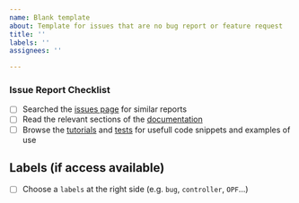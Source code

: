 ```yaml
---
name: Blank template
about: Template for issues that are no bug report or feature request
title: ''
labels: ''
assignees: ''

---
```


<!--- **PLEASE READ:** When submitting here, please ensure you've completed the following checklist and checked the boxes to confirm. Issue reports without it may be closed. Thanks! --->

### Issue Report Checklist

* [ ] Searched the [issues page](https://github.com/e2nIEE/pandapower/issues) for similar reports
* [ ] Read the relevant sections of the [documentation](https://pandapower.readthedocs.io/en/latest/about.html) 
* [ ] Browse the [tutorials](https://github.com/e2nIEE/pandapower/tree/develop/tutorials) and [tests](https://github.com/e2nIEE/pandapower/tree/develop/pandapower/test) for usefull code snippets and examples of use

## Labels (if access available)
* [ ] Choose a `labels` at the right side (e.g. `bug`, `controller`, `OPF`...)